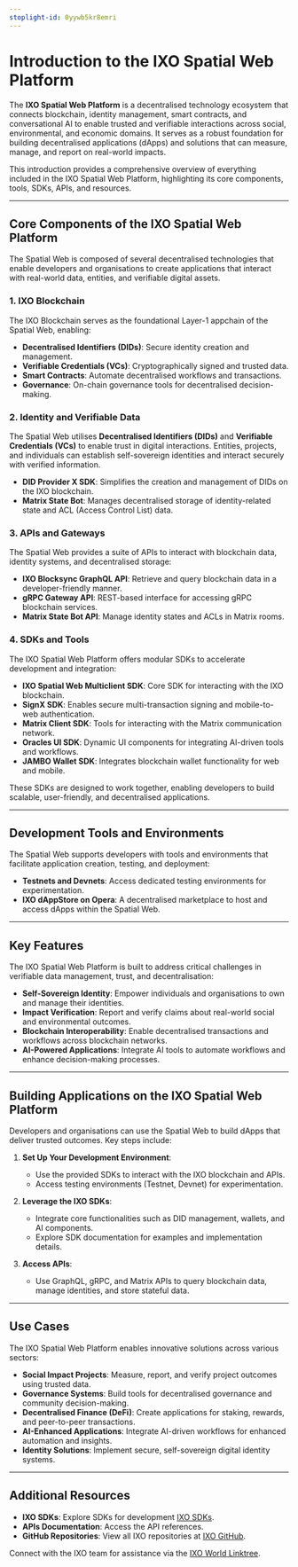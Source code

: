 ```yaml
---
stoplight-id: 0yywb5kr8emri
---
```


# Introduction to the IXO Spatial Web Platform

The **IXO Spatial Web Platform** is a decentralised technology ecosystem that connects blockchain, identity management, smart contracts, and conversational AI to enable trusted and verifiable interactions across social, environmental, and economic domains. It serves as a robust foundation for building decentralised applications (dApps) and solutions that can measure, manage, and report on real-world impacts.

This introduction provides a comprehensive overview of everything included in the IXO Spatial Web Platform, highlighting its core components, tools, SDKs, APIs, and resources.

---

## Core Components of the IXO Spatial Web Platform

The Spatial Web is composed of several decentralised technologies that enable developers and organisations to create applications that interact with real-world data, entities, and verifiable digital assets.

### 1. IXO Blockchain
The IXO Blockchain serves as the foundational Layer-1 appchain of the Spatial Web, enabling:
- **Decentralised Identifiers (DIDs)**: Secure identity creation and management.
- **Verifiable Credentials (VCs)**: Cryptographically signed and trusted data.
- **Smart Contracts**: Automate decentralised workflows and transactions.
- **Governance**: On-chain governance tools for decentralised decision-making.

### 2. Identity and Verifiable Data
The Spatial Web utilises **Decentralised Identifiers (DIDs)** and **Verifiable Credentials (VCs)** to enable trust in digital interactions. Entities, projects, and individuals can establish self-sovereign identities and interact securely with verified information.

- **DID Provider X SDK**: Simplifies the creation and management of DIDs on the IXO blockchain.
- **Matrix State Bot**: Manages decentralised storage of identity-related state and ACL (Access Control List) data.

### 3. APIs and Gateways
The Spatial Web provides a suite of APIs to interact with blockchain data, identity systems, and decentralised storage:
- **IXO Blocksync GraphQL API**: Retrieve and query blockchain data in a developer-friendly manner.
- **gRPC Gateway API**: REST-based interface for accessing gRPC blockchain services.
- **Matrix State Bot API**: Manage identity states and ACLs in Matrix rooms.

### 4. SDKs and Tools
The IXO Spatial Web Platform offers modular SDKs to accelerate development and integration:
- **IXO Spatial Web Multiclient SDK**: Core SDK for interacting with the IXO blockchain.
- **SignX SDK**: Enables secure multi-transaction signing and mobile-to-web authentication.
- **Matrix Client SDK**: Tools for interacting with the Matrix communication network.
- **Oracles UI SDK**: Dynamic UI components for integrating AI-driven tools and workflows.
- **JAMBO Wallet SDK**: Integrates blockchain wallet functionality for web and mobile.

These SDKs are designed to work together, enabling developers to build scalable, user-friendly, and decentralised applications.

---

## Development Tools and Environments

The Spatial Web supports developers with tools and environments that facilitate application creation, testing, and deployment:

- **Testnets and Devnets**: Access dedicated testing environments for experimentation.
- **IXO dAppStore on Opera**: A decentralised marketplace to host and access dApps within the Spatial Web.

---

## Key Features

The IXO Spatial Web Platform is built to address critical challenges in verifiable data management, trust, and decentralisation:

- **Self-Sovereign Identity**: Empower individuals and organisations to own and manage their identities.
- **Impact Verification**: Report and verify claims about real-world social and environmental outcomes.
- **Blockchain Interoperability**: Enable decentralised transactions and workflows across blockchain networks.
- **AI-Powered Applications**: Integrate AI tools to automate workflows and enhance decision-making processes.

---

## Building Applications on the IXO Spatial Web Platform

Developers and organisations can use the Spatial Web to build dApps that deliver trusted outcomes. Key steps include:

1. **Set Up Your Development Environment**:
   - Use the provided SDKs to interact with the IXO blockchain and APIs.
   - Access testing environments (Testnet, Devnet) for experimentation.

2. **Leverage the IXO SDKs**:
   - Integrate core functionalities such as DID management, wallets, and AI components.
   - Explore SDK documentation for examples and implementation details.

3. **Access APIs**:
   - Use GraphQL, gRPC, and Matrix APIs to query blockchain data, manage identities, and store stateful data.

---

## Use Cases

The IXO Spatial Web Platform enables innovative solutions across various sectors:

- **Social Impact Projects**: Measure, report, and verify project outcomes using trusted data.
- **Governance Systems**: Build tools for decentralised governance and community decision-making.
- **Decentralised Finance (DeFi)**: Create applications for staking, rewards, and peer-to-peer transactions.
- **AI-Enhanced Applications**: Integrate AI-driven workflows for enhanced automation and insights.
- **Identity Solutions**: Implement secure, self-sovereign digital identity systems.

---

## Additional Resources

- **IXO SDKs**: Explore SDKs for development [IXO SDKs](SDKs/SDKs-Overview.md).
- **APIs Documentation**: Access the API references.
- **GitHub Repositories**: View all IXO repositories at [IXO GitHub](https://github.com/ixofoundation).

Connect with the IXO team for assistance via the [IXO World Linktree](https://linktr.ee/ixo_world).

